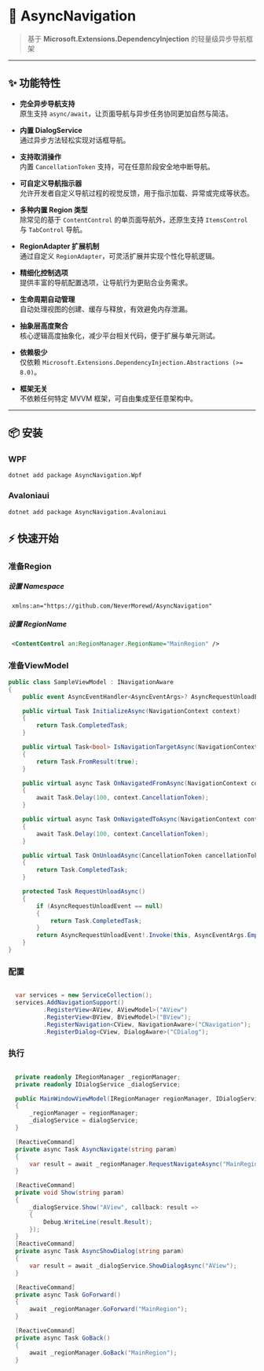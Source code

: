 # 🚀 AsyncNavigation


> 基于 **Microsoft.Extensions.DependencyInjection** 的轻量级异步导航框架

---

## ✨ 功能特性

-  **完全异步导航支持**  
  原生支持 `async/await`，让页面导航与异步任务协同更加自然与简洁。

-  **内置 DialogService**  
  通过异步方法轻松实现对话框导航。

-  **支持取消操作**  
  内置 `CancellationToken` 支持，可在任意阶段安全地中断导航。

-  **可自定义导航指示器**  
  允许开发者自定义导航过程的视觉反馈，用于指示加载、异常或完成等状态。

-  **多种内置 Region 类型**  
  除常见的基于 `ContentControl` 的单页面导航外，还原生支持 `ItemsControl` 与 `TabControl` 导航。

-  **RegionAdapter 扩展机制**  
  通过自定义 `RegionAdapter`，可灵活扩展并实现个性化导航逻辑。

-  **精细化控制选项**  
  提供丰富的导航配置选项，让导航行为更贴合业务需求。

-  **生命周期自动管理**  
  自动处理视图的创建、缓存与释放，有效避免内存泄漏。

-  **抽象层高度聚合**  
  核心逻辑高度抽象化，减少平台相关代码，便于扩展与单元测试。

-  **依赖极少**  
  仅依赖 `Microsoft.Extensions.DependencyInjection.Abstractions (>= 8.0)`。

-  **框架无关**  
  不依赖任何特定 MVVM 框架，可自由集成至任意架构中。

---

## 📦 安装

### WPF
```bash
dotnet add package AsyncNavigation.Wpf
```

### Avaloniaui
```bash
dotnet add package AsyncNavigation.Avaloniaui
```

## ⚡ 快速开始

### 准备Region

##### 设置 Namespace
```
 xmlns:an="https://github.com/NeverMorewd/AsyncNavigation"
```
##### 设置 RegionName
```xml
 <ContentControl an:RegionManager.RegionName="MainRegion" />
```

### 准备ViewModel
```csharp
public class SampleViewModel : INavigationAware
{
    public event AsyncEventHandler<AsyncEventArgs>? AsyncRequestUnloadEvent;

    public virtual Task InitializeAsync(NavigationContext context)
    {
        return Task.CompletedTask;
    }

    public virtual Task<bool> IsNavigationTargetAsync(NavigationContext context)
    {
        return Task.FromResult(true);
    }

    public virtual async Task OnNavigatedFromAsync(NavigationContext context)
    {
        await Task.Delay(100, context.CancellationToken);
    }

    public virtual async Task OnNavigatedToAsync(NavigationContext context)
    {
        await Task.Delay(100, context.CancellationToken);
    }

    public virtual Task OnUnloadAsync(CancellationToken cancellationToken)
    {
        return Task.CompletedTask;
    }

    protected Task RequestUnloadAsync()
    {
        if (AsyncRequestUnloadEvent == null)
        {
            return Task.CompletedTask;
        }
        return AsyncRequestUnloadEvent!.Invoke(this, AsyncEventArgs.Empty);
    }
}

```

### 配置
```csharp

  var services = new ServiceCollection();
  services.AddNavigationSupport()
          .RegisterView<AView, AViewModel>("AView")
          .RegisterView<BView, BViewModel>("BView");
          .RegisterNavigation<CView, NavigationAware>("CNavigation");
          .RegisterDialog<CView, DialogAware>("CDialog");

```
### 执行
```csharp

  private readonly IRegionManager _regionManager;
  private readonly IDialogService _dialogService;

  public MainWindowViewModel(IRegionManager regionManager, IDialogService dialogService)
  {
      _regionManager = regionManager;
      _dialogService = dialogService;
  }

  [ReactiveCommand]
  private async Task AsyncNavigate(string param)
  {
      var result = await _regionManager.RequestNavigateAsync("MainRegion", "AView");
  }

  [ReactiveCommand]
  private void Show(string param)
  {
      _dialogService.Show("AView", callback: result => 
      {
          Debug.WriteLine(result.Result);
      });
  }
  [ReactiveCommand]
  private async Task AsyncShowDialog(string param)
  {
      var result = await _dialogService.ShowDialogAsync("AView");
  }

  [ReactiveCommand]
  private async Task GoForward()
  {
      await _regionManager.GoForward("MainRegion");
  }

  [ReactiveCommand]
  private async Task GoBack()
  {
      await _regionManager.GoBack("MainRegion");
  }

```
